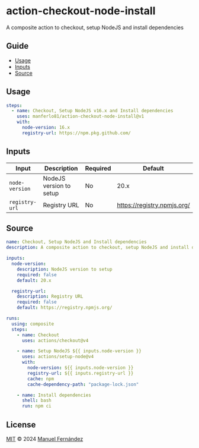 # action-checkout-node-install

A composite action to checkout, setup NodeJS and install dependencies

## Guide

* [Usage](#usage)
* [Inputs](#inputs)
* [Source](#source)

## Usage

```yaml
steps:
  - name: Checkout, Setup NodeJS v16.x and Install dependencies
    uses: manferlo81/action-checkout-node-install@v1
    with:
      node-version: 16.x
      registry-url: https://npm.pkg.github.com/
```

## Inputs

| Input | Description | Required | Default |
| ----- | ----------- | -------- | ------- |
| `node-version` | NodeJS version to setup | No | 20.x |
| `registry-url` | Registry URL | No | <https://registry.npmjs.org/> |

## Source

```yaml
name: Checkout, Setup NodeJS and Install dependencies
description: A composite action to checkout, setup NodeJS and install dependencies

inputs:
  node-version:
    description: NodeJS version to setup
    required: false
    default: 20.x

  registry-url:
    description: Registry URL
    required: false
    default: https://registry.npmjs.org/

runs:
  using: composite
  steps:
    - name: Checkout
      uses: actions/checkout@v4

    - name: Setup NodeJS ${{ inputs.node-version }}
      uses: actions/setup-node@v4
      with:
        node-version: ${{ inputs.node-version }}
        registry-url: ${{ inputs.registry-url }}
        cache: npm
        cache-dependency-path: "package-lock.json"

    - name: Install dependencies
      shell: bash
      run: npm ci
```

## License

[MIT](./LICENSE) &copy; 2024 [Manuel Fernández](https://github.com/manferlo81)
